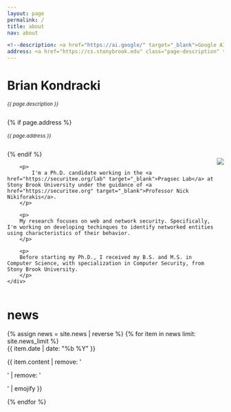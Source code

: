 ```yaml
---
layout: page
permalink: /
title: about
nav: about

<!--description: <a href="https://ai.google/" target="_blank">Google AI</a> -->
address: <a href="https://cs.stonybrook.edu" class="page-description" target="_blank">Stony Brook University, Stony Brook, New York, USA </a>
---
```


<div class="col p-0 pt-4 pb-4">
  <h1 class="pb-3 title text-left font-weight-bold">Brian Kondracki</h1>
  <h6 class="m-0 mb-2" style="font-size: 0.83em;">{{ page.description }}</h6>
  {% if page.address %}
      <h6 class="m-0 mb-2" style="font-size: 0.83em;">{{ page.address }}</h6>
  {% endif %}
</div>

<!-- Introduction -->

<div style="display: flex; flex-wrap: wrap;">
    <div class="text-justify p-0">
        <div class="col-xs-12 col-sm-6 p-0 pt-2 pb-sm-2 pb-4 pl-sm-4 text-center" style="float: right;">
          <img class="profile-img img-responsive" src="{{ 'prof_pic.jpg' | prepend: '/assets/img/' | prepend: site.baseurl | prepend: site.url }}">
        </div>

        <p>
            I'm a Ph.D. candidate working in the <a href="https://securitee.org/lab" target="_blank">Pragsec Lab</a> at Stony Brook University under the guidance of <a href="https://securitee.org" target="_blank">Professor Nick Nikiforakis</a>.
        </p>
        
        <p>
	    My research focuses on web and network security. Specifically, I'm working on developing techinques to identify networked entities using characteristics of their behavior.
        </p>

	    <p>
		Before starting my Ph.D., I received my B.S. and M.S. in Computer Science, with specialization in Computer Security, from Stony Brook University.	
	    </p>
    </div>
</div>

<!-- News -->
<div class="news mt-3 p-0">
  <h1 class="title mb-4 p-0">news</h1>
  {% assign news = site.news | reverse %}
  {% for item in news limit: site.news_limit %}
    <div class="row p-0">
      <div class="col-sm-2 p-0">
        <span class="badge orange darken-1 font-weight-bold text-uppercase align-middle date ml-3">
          {{ item.date | date: "%b %Y" }}
        </span>
      </div>
      <div class="col-sm-10 mt-2 mt-sm-0 ml-3 ml-md-0 p-0 font-weight-light text">
        <p>{{ item.content | remove: '<p>' | remove: '</p>' | emojify }}</p>
      </div>
    </div>
  {% endfor %}
</div>

